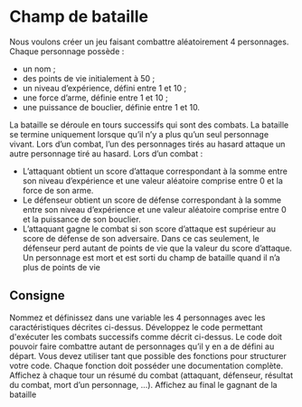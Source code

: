 # Champ de bataille

Nous voulons créer un jeu faisant combattre aléatoirement 4 personnages.
Chaque personnage possède :
- un nom ;
 - des points de vie initialement à 50 ;
 - un niveau d’expérience, défini entre 1 et 10 ;
 - une force d’arme, définie entre 1 et 10 ;
 - une puissance de bouclier, définie entre 1 et 10.

La bataille se déroule en tours successifs qui sont des combats.
La bataille se termine uniquement lorsque qu’il n’y a plus qu’un seul personnage vivant.
Lors d’un combat, l’un des personnages tirés au hasard attaque un autre personnage tiré au
hasard.
Lors d’un combat :
 - L’attaquant obtient un score d’attaque correspondant à la somme entre son niveau
d’expérience et une valeur aléatoire comprise entre 0 et la force de son arme.
 - Le défenseur obtient un score de défense correspondant à la somme entre son niveau
d’expérience et une valeur aléatoire comprise entre 0 et la puissance de son bouclier.
 - L’attaquant gagne le combat si son score d’attaque est supérieur au score de défense de
son adversaire. Dans ce cas seulement, le défenseur perd autant de points de vie que la
valeur du score d’attaque.
Un personnage est mort et est sorti du champ de bataille quand il n’a plus de points de vie

## Consigne
Nommez et définissez dans une variable les 4 personnages avec les caractéristiques décrites
ci-dessus.
Développez le code permettant d'exécuter les combats successifs comme décrit ci-dessus. Le
code doit pouvoir faire combattre autant de personnages qu’il y en a de défini au départ.
Vous devez utiliser tant que possible des fonctions pour structurer votre code. Chaque fonction
doit posséder une documentation complète.
Affichez à chaque tour un résumé du combat (attaquant, défenseur, résultat du combat, mort d’un
personnage, …).
Affichez au final le gagnant de la bataille
